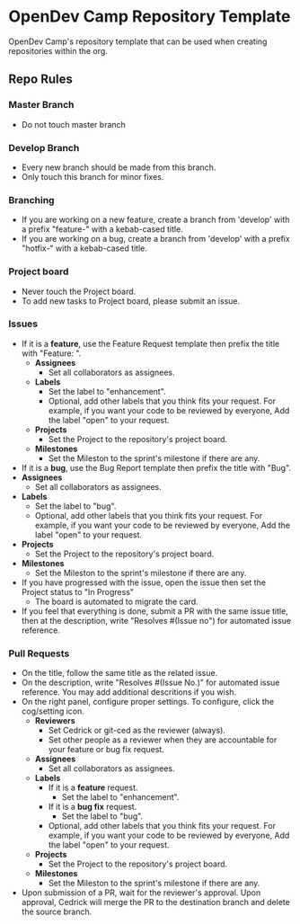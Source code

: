 # OpenDev Camp Repository Template
OpenDev Camp's repository template that can be used when creating repositories within the org.

## Repo Rules

### Master Branch
- Do not touch master branch

### Develop Branch
- Every new branch should be made from this branch.
- Only touch this branch for minor fixes.

### Branching
- If you are working on a new feature, create a branch from 'develop' with a prefix "feature-" with a kebab-cased title.
- If you are working on a bug, create a branch from 'develop' with a prefix "hotfix-" with a kebab-cased title.

### Project board
- Never touch the Project board.
- To add new tasks to Project board, please submit an issue.

### Issues
- If it is a **feature**, use the Feature Request template then prefix the title with "Feature: ".
  - **Assignees**
    - Set all collaborators as assignees.
  - **Labels**
    - Set the label to "enhancement".
    - Optional, add other labels that you think fits your request. For example, if you want your code to be reviewed by everyone, Add the label "open" to your request.
  - **Projects**
    - Set the Project to the repository's project board.
  - **Milestones**
    - Set the Mileston to the sprint's milestone if there are any.
- If it is a **bug**, use the Bug Report template then prefix the title with "Bug".
 - **Assignees**
    - Set all collaborators as assignees.
  - **Labels**
    - Set the label to "bug".
    - Optional, add other labels that you think fits your request. For example, if you want your code to be reviewed by everyone, Add the label "open" to your request.
  - **Projects**
    - Set the Project to the repository's project board.
  - **Milestones**
    - Set the Mileston to the sprint's milestone if there are any.
- If you have progressed with the issue, open the issue then set the Project status to "In Progress"
  - The board is automated to migrate the card.
- If you feel that everything is done, submit a PR with the same issue title, then at the description, write "Resolves #(Issue no") for automated issue reference.

### Pull Requests
- On the title, follow the same title as the related issue.
- On the description, write "Resolves #(Issue No.)" for automated issue reference. You may add additional descritions if you wish.
- On the right panel, configure proper settings. To configure, click the cog/setting icon.
  - **Reviewers**
    - Set Cedrick or git-ced as the reviewer (always).
    - Set other people as a reviewer when they are accountable for your feature or bug fix request.
  - **Assignees**
    - Set all collaborators as assignees.
  - **Labels**
    - If it is a **feature** request.
      - Set the label to "enhancement".
    - If it is a **bug fix** request.
      - Set the label to "bug".
    - Optional, add other labels that you think fits your request. For example, if you want your code to be reviewed by everyone, Add the label "open" to your request.
  - **Projects**
    - Set the Project to the repository's project board.
  - **Milestones**
    - Set the Mileston to the sprint's milestone if there are any.
- Upon submission of a PR, wait for the reviewer's approval. Upon approval, Cedrick will merge the PR to the destination branch and delete the source branch.
